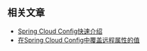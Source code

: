 ## 相关文章

+ [Spring Cloud Config快速介绍](docs/SpringCloud配置快速介绍.md)
+ [在Spring Cloud Config中覆盖远程属性的值](docs/在SpringCloud-Config中覆盖远程属性的值.md)
